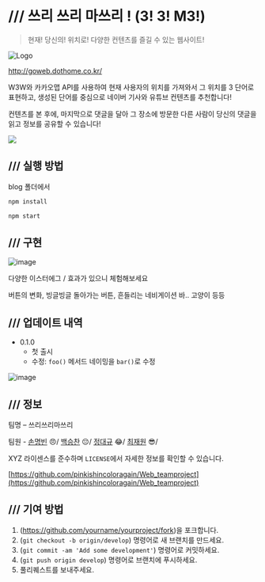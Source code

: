 # /// 쓰리 쓰리 마쓰리 ! (3!&nbsp;3!&nbsp;M3!)
> 현재! 당신의! 위치로! 다양한 컨텐츠를 즐길 수 있는 웹사이트!

![Logo](https://user-images.githubusercontent.com/39547381/121808576-0f5e5a80-cc94-11eb-85a4-bd85a9bcc44f.png)

http://goweb.dothome.co.kr/

W3W와 카카오맵 API를 사용하여 현재 사용자의 위치를 가져와서 그 위치를 3 단어로 표현하고, 생성된 단어를 중심으로 네이버 기사와 유튜브 컨텐츠를 추천합니다!

컨텐츠를 본 후에, 마지막으로 댓글을 달아 그 장소에 방문한 다른 사람이 당신의 댓글을 읽고 정보를 공유할 수 있습니다!


![](/blog/src/1.png)

## /// 실행 방법

blog 폴더에서
```sh
npm install

npm start 
```

## /// 구현

![image](https://user-images.githubusercontent.com/39547381/121809004-040c2e80-cc96-11eb-8381-3ca11261fdaf.png)

다양한 이스터에그 / 효과가 있으니 체험해보세요

버튼의 변화, 빙글빙글 돌아가는 버튼, 흔들리는 네비게이션 바.. 고양이 등등


## /// 업데이트 내역

* 0.1.0
    * 첫 출시
    * 수정: `foo()` 메서드 네이밍을 `bar()`로 수정


![image](https://user-images.githubusercontent.com/39547381/121809020-1b4b1c00-cc96-11eb-945d-590434df6dc4.png)


## /// 정보

팀명 – 쓰리쓰리마쓰리

팀원 -
[손명빈](https://github.com/pinkishincoloragain) :angry:/
[백승찬](https://github.com/Backseungchan) :pensive:/
[정대규](https://github.com/DDAGUE) :joy:/
[최재원](https://github.com/choi-jaewon) :sunglasses:/

XYZ 라이센스를 준수하며 ``LICENSE``에서 자세한 정보를 확인할 수 있습니다.

[https://github.com/pinkishincoloragain/Web_teamproject](https://github.com/pinkishincoloragain/Web_teamproject)

## /// 기여 방법

1. (<https://github.com/yourname/yourproject/fork>)을 포크합니다.
2. (`git checkout -b origin/develop`) 명령어로 새 브랜치를 만드세요.
3. (`git commit -am 'Add some development'`) 명령어로 커밋하세요.
4. (`git push origin develop`) 명령어로 브랜치에 푸시하세요. 
5. 풀리퀘스트를 보내주세요.
